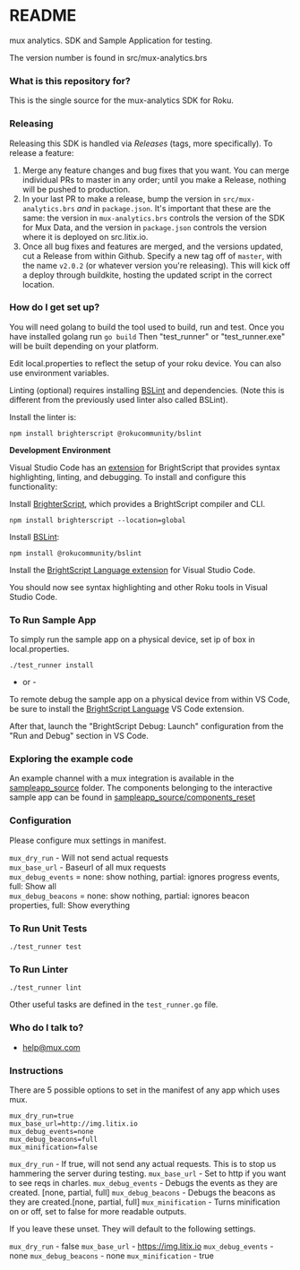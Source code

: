 # README #

mux analytics. SDK and Sample Application for testing.

The version number is found in src/mux-analytics.brs

### What is this repository for? ###

This is the single source for the mux-analytics SDK for Roku.

### Releasing ###

Releasing this SDK is handled via *Releases* (tags, more specifically). To release a feature:

1) Merge any feature changes and bug fixes that you want. You can merge individual PRs to master in any order; until you make a Release, nothing will be pushed to production.
2) In your last PR to make a release, bump the version in `src/mux-analytics.brs` _and_ in `package.json`. It's important that these are the same: the version in `mux-analytics.brs` controls the version of the SDK for Mux Data, and the version in `package.json` controls the version where it is deployed on src.litix.io.
3) Once all bug fixes and features are merged, and the versions updated, cut a Release from within Github. Specify a new tag off of `master`, with the name `v2.0.2` (or whatever version you're releasing). This will kick off a deploy through buildkite, hosting the updated script in the correct location.

### How do I get set up? ###

You will need golang to build the tool used to build, run and test. Once you have installed golang run
`go build`
Then "test_runner" or "test_runner.exe" will be built depending on your platform.

Edit local.properties to reflect the setup of your roku device. You can also use environment variables.

Linting (optional) requires installing [BSLint](https://github.com/rokucommunity/bslint) and dependencies. (Note this is different from the previously used linter also called BSLint).

Install the linter is:

`npm install brighterscript @rokucommunity/bslint`

**Development Environment**

Visual Studio Code has an [extension](https://marketplace.visualstudio.com/items?itemName=RokuCommunity.brightscript) for BrightScript that provides syntax highlighting, linting, and debugging. To install and configure this functionality:

Install [BrighterScript](https://github.com/rokucommunity/brighterscript), which provides a BrightScript compiler and CLI. 

`npm install brighterscript --location=global`

Install [BSLint](https://github.com/rokucommunity/bslint):

`npm install @rokucommunity/bslint`

Install the [BrightScript Language extension](https://marketplace.visualstudio.com/items?itemName=RokuCommunity.brightscript) for Visual Studio Code.

You should now see syntax highlighting and other Roku tools in Visual Studio Code.

### To Run Sample App ###

To simply run the sample app on a physical device, set ip of box in local.properties.

`./test_runner install`

- or -

To remote debug the sample app on a physical device from within VS Code, be sure to install the [BrightScript Language](https://marketplace.visualstudio.com/items?itemName=RokuCommunity.brightscript) VS Code extension.

After that, launch the "BrightScript Debug: Launch" configuration from the "Run and Debug" section in VS Code.

### Exploring the example code

An example channel with a mux integration is available in the [sampleapp_source](https://github.com/muxinc/roku-mux/tree/master/sampleapp_source) folder. The components belonging to the interactive sample app can be found in [sampleapp_source/components_reset](https://github.com/muxinc/roku-mux/tree/master/sampleapp_source/components_reset/components)

### Configuration ###

Please configure mux settings in manifest.

`mux_dry_run` - Will not send actual requests  
`mux_base_url` - Baseurl of all mux requests  
`mux_debug_events` = none: show nothing, partial: ignores progress events, full: Show all  
`mux_debug_beacons` = none: show nothing, partial: ignores beacon properties, full: Show everything  

### To Run Unit Tests ###

`./test_runner test`

### To Run Linter ###

`./test_runner lint`

Other useful tasks are defined in the `test_runner.go` file.

### Who do I talk to? ###

* help@mux.com

### Instructions ###

There are 5 possible options to set in the manifest of any app which uses mux.

```
mux_dry_run=true
mux_base_url=http://img.litix.io
mux_debug_events=none
mux_debug_beacons=full
mux_minification=false
```

`mux_dry_run` - If true, will not send any actual requests. This is to stop us hammering the server during testing.
`mux_base_url` - Set to http if you want to see reqs in charles.
`mux_debug_events` - Debugs the events as they are created. [none, partial, full]
`mux_debug_beacons` - Debugs the beacons as they are created.[none, partial, full]
`mux_minification` - Turns minification on or off, set to false for more readable outputs.

If you leave these unset. They will default to the following settings.

`mux_dry_run` - false
`mux_base_url` - https://img.litix.io
`mux_debug_events` - none
`mux_debug_beacons` - none
`mux_minification` - true
